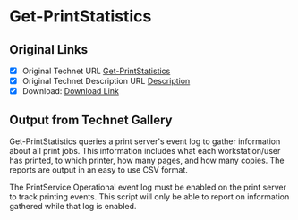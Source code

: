 # Get-PrintStatistics

## Original Links

- [x] Original Technet URL [Get-PrintStatistics](https://gallery.technet.microsoft.com/Get-PrintStatistics-a6bb8323)
- [x] Original Technet Description URL [Description](https://gallery.technet.microsoft.com/Get-PrintStatistics-a6bb8323/description)
- [x] Download: [Download Link](Download\Get-PrintStatistics.ps1)

## Output from Technet Gallery

Get-PrintStatistics queries a print server's event log to gather information about all print jobs. This information includes what each workstation/user has printed, to which printer, how many pages, and how many copies. The reports are output in an easy  to use CSV format.

The PrintService Operational event log must be enabled on the print server to track printing events. This script will only be able to report on information gathered while that log is enabled.

